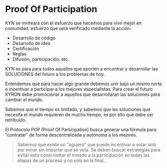 # Proof Of Participation

KYN se minteará con el esfuerzo que hacemos para vivir mejor en comunidad, esfuerzo que será verificado mediante la acción:  
- Desarrollo de código
- Desarrollo de idea
- Certificación
- Reglas
- Difusión, participación, etc.  

KYN es para para todos aquellos que aporten a encontrar y desarrollar las SOLUCIONES del futuro a los problemas de hoy.  

Entendemos que para hacer algo grande debemos unir bajo un mismo norte e incentivar a participar a los mejores especialistas. Para crear el futuro KYRON debe promocionar a aquellos que desarrollaran las soluciones para cambiar el mundo.  

Sabemos que el tiempo es limitado, y sabemos que las soluciones que necesita el mundo requieren de mucho tiempo, es por ello que debe ser retribuido.  

El Protocolo POP (Proof Of Participation) busca generar una fórmula para "contratar" de forma descentralizada y autónoma a los mejores.  

> Sabemos que existe un "agujero" que puede incentivar a votar solo por minar sin importar que se vota. Se deben buscar estrategias para evitar esto como limitar el minado a la participación en todas las etapas de un proceso y no solo en la final.
